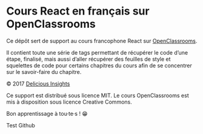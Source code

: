 # Cours React en français sur OpenClassrooms

Ce dépôt sert de support au cours francophone React sur [OpenClassrooms](https://openclassrooms.com/).

Il contient toute une série de tags permettant de récupérer le code d’une étape, finalisé, mais aussi d’aller récupérer des feuilles de style et squelettes de code pour certains chapitres du cours afin de se concentrer sur le savoir-faire du chapitre.

© 2017 [Delicious Insights](https://delicious-insights.com/)

Ce support est distribué sous licence MIT.  Le cours OpenClassrooms est mis à disposition sous licence Creative Commons.

Bon apprentissage à tou·te·s ! 😁

Test Github
